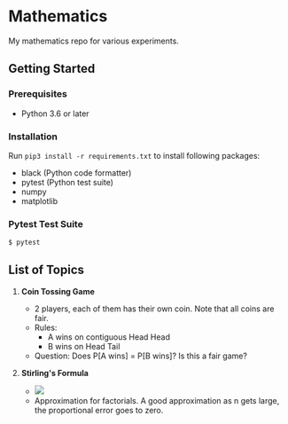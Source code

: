 # Mathematics
My mathematics repo for various experiments.

## Getting Started
### Prerequisites
- Python 3.6 or later

### Installation
Run ```pip3 install -r requirements.txt``` to install following packages:
- black (Python code formatter)
- pytest (Python test suite)
- numpy
- matplotlib

### Pytest Test Suite
```bash
$ pytest
```
## List of Topics
1. **Coin Tossing Game** 
    - 2 players, each of them has their own coin. Note that all coins are fair.
    - Rules:
        - A wins on contiguous Head Head
        - B wins on Head Tail
    - Question: Does P[A wins] = P[B wins]? Is this a fair game?

2. **Stirling's Formula**
    - <img src="https://render.githubusercontent.com/render/math?math=n! \sim \sqrt{2\pi}n^{n%2B\frac{1}{2}}e^{-n}">
    - Approximation for factorials. A good approximation as n gets large, the proportional error goes to zero. 